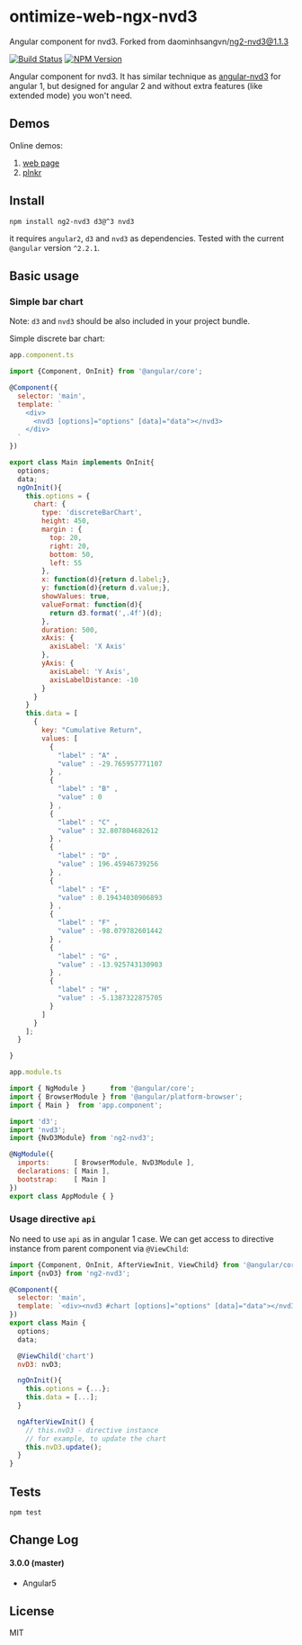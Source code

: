 # ontimize-web-ngx-nvd3
Angular component for nvd3. Forked from daominhsangvn/ng2-nvd3@1.1.3

[![Build Status](https://travis-ci.org/krispo/ng2-nvd3.svg?branch=master)](https://travis-ci.org/krispo/ng2-nvd3)
[![NPM Version](http://img.shields.io/npm/v/ng2-nvd3.svg?style=flat)](https://www.npmjs.org/package/ng2-nvd3)

Angular component for nvd3. It has similar technique as [angular-nvd3](http://krispo.github.io/angular-nvd3) for angular 1, but designed for angular 2 and without extra features (like extended mode) you won't need.

## Demos

Online demos:

1. [web page](http://krispo.github.io/ng2-nvd3)
2. [plnkr](http://plnkr.co/edit/T4i7Zh?p=preview)

## Install

    npm install ng2-nvd3 d3@^3 nvd3

it requires `angular2`, `d3` and `nvd3` as dependencies. Tested with the current `@angular` version `^2.2.1`.

## Basic usage

### Simple bar chart
Note: `d3` and `nvd3` should be also included in your project bundle.

Simple discrete bar chart:

```js
app.component.ts

import {Component, OnInit} from '@angular/core';

@Component({
  selector: 'main',
  template: `
    <div>
      <nvd3 [options]="options" [data]="data"></nvd3>
    </div>
  `
})

export class Main implements OnInit{
  options;
  data;
  ngOnInit(){
    this.options = {
      chart: {
        type: 'discreteBarChart',
        height: 450,
        margin : {
          top: 20,
          right: 20,
          bottom: 50,
          left: 55
        },
        x: function(d){return d.label;},
        y: function(d){return d.value;},
        showValues: true,
        valueFormat: function(d){
          return d3.format(',.4f')(d);
        },
        duration: 500,
        xAxis: {
          axisLabel: 'X Axis'
        },
        yAxis: {
          axisLabel: 'Y Axis',
          axisLabelDistance: -10
        }
      }
    }
    this.data = [
      {
        key: "Cumulative Return",
        values: [
          {
            "label" : "A" ,
            "value" : -29.765957771107
          } ,
          {
            "label" : "B" ,
            "value" : 0
          } ,
          {
            "label" : "C" ,
            "value" : 32.807804682612
          } ,
          {
            "label" : "D" ,
            "value" : 196.45946739256
          } ,
          {
            "label" : "E" ,
            "value" : 0.19434030906893
          } ,
          {
            "label" : "F" ,
            "value" : -98.079782601442
          } ,
          {
            "label" : "G" ,
            "value" : -13.925743130903
          } ,
          {
            "label" : "H" ,
            "value" : -5.1387322875705
          }
        ]
      }
    ];
  }

}

app.module.ts

import { NgModule }      from '@angular/core';
import { BrowserModule } from '@angular/platform-browser';
import { Main }  from 'app.component';

import 'd3';
import 'nvd3';
import {NvD3Module} from 'ng2-nvd3';

@NgModule({
  imports:      [ BrowserModule, NvD3Module ],
  declarations: [ Main ],
  bootstrap:    [ Main ]
})
export class AppModule { }
```

### Usage directive `api`

No need to use `api` as in angular 1 case. We can get access to directive instance from parent component via `@ViewChild`:

```js
import {Component, OnInit, AfterViewInit, ViewChild} from '@angular/core';
import {nvD3} from 'ng2-nvd3';

@Component({
  selector: 'main',
  template: `<div><nvd3 #chart [options]="options" [data]="data"></nvd3></div>`
})
export class Main {
  options;
  data;

  @ViewChild('chart')
  nvD3: nvD3;

  ngOnInit(){
    this.options = {...};
    this.data = [...];
  }

  ngAfterViewInit() {
    // this.nvD3 - directive instance
    // for example, to update the chart
    this.nvD3.update();
  }
}
```

## Tests

    npm test

## Change Log

#### 3.0.0 (master)
* Angular5

## License
MIT
